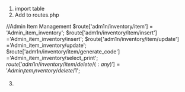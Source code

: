 1. import table
2. Add to routes.php

//Admin Item Management
$route['adm1n/inventory/item'] = 'Admin_item_inventory';
$route['adm1n/inventory/item/insert'] ='Admin_item_inventory/insert';
$route['adm1n/inventory/item/update'] ='Admin_item_inventory/update';
$route['adm1n/inventory/item/generate_code'] ='Admin_item_inventory/select_print';
$route['adm1n/inventory/item/delete/(:any)'] ='Admin_item_inventory/delete/$1';

3.
